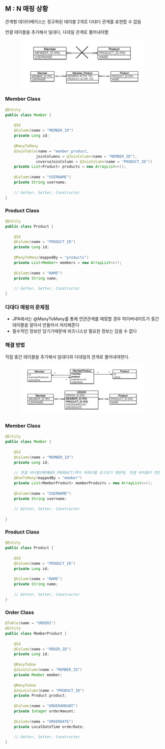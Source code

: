 ##  M : N 매핑 상황 

관계형 데이터베이스는 정규화된 테이블 2개로 다대다 관계를 표현할 수 없음

연결 테이블을 추가해서 일대다, 다대일 관계로 풀어내야함

<div align='center'>
    <img src="image/1.png" width="400px">
</div>

### Member Class
```java
@Entity
public class Member {

	@Id
    @Column(name = "MEMBER_ID")
    private Long id;

    @ManyToMany
    @JoinTable(name = "member_product,
    		  joinColumns = @JoinColumn(name = "MEMBER_ID"),
              inverseJoinColumn = @JoinColumn(name = "PRODUCT_ID"))
    private List<Product> products = new ArrayList<>();

    @Column(name = "USERNAME")
    private String username;

	// Getter, Setter, Constructor
}
```

### Product Class 
```java
@Entity
public class Product {

    @Id
    @Column(name = "PRODUCT_ID")
    private Long id;

    @ManyToMany(mappedBy = "products")
    private List<Member> members = new ArrayList<>();

    @Column(name = "NAME")
    private String name;

    // Getter, Setter, Constructor
}
```

### 다대다 매핑의 문제점 

- JPA에서는 @ManyToMany를 통해 연관관계를 매핑할 경우 하이버네이트가 중간 테이블을 알아서 만들어서 처리해준다
- 필수적인 정보만 담기기때문에 비즈니스상 필요한 정보는 담을 수 없다

### 해결 방법

직접 중간 테이블을 추가해서 일대다와 다대일의 관게로 풀어내야한다.

<div align='center'>
    <img src="image/2.png" width="400px">
</div>

### Member Class

```java
@Entity
public class Member {

    @Id
    @Column(name = "MEMBER_ID")
    private Long id;

	// 연결 테이블(MEMBER_PRODUCT)쪽이 외래키를 갖고있기 때문에, 연결 테이블이 연관관계의 주인이다.
    @OneToMany(mappedBy = "member")
    private List<MemberProduct> memberProducts = new ArrayList<>();

    @Column(name = "USERNAME")
    private String username;

    // Getter, Setter, Constructor

}
```

### Product Class

```java
@Entity
public class Product {

    @Id
    @Column(name = "PRODUCT_ID")
    private Long id;

    @Column(name = "NAME")
    private String name;

    // Getter, Setter, Constructor
}
```

### Order Class

```java
@Table(name = "ORDERS")
@Entity
public class MemberProduct {

    @Id
    @Column(name = "ORDER_ID")
    private Long id;

    @ManyToOne
    @JoinColumn(name = "MEMBER_ID")
    private Member member;

    @ManyToOne
    @JoinColumn(name = "PRODUCT_ID")
    private Product product;

    @Column(name = "ORDERAMOUNT")
    private Integer orderAmount;

    @Column(name = "ORDERDATE")
    private LocalDateTime orderDate;

    // Getter, Setter, Constructor
}
```


